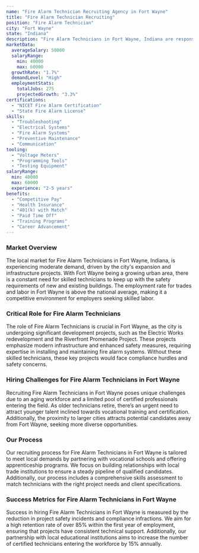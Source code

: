 ```yaml
---
name: "Fire Alarm Technician Recruiting Agency in Fort Wayne"
title: "Fire Alarm Technician Recruiting"
position: "Fire Alarm Technician"
city: "Fort Wayne"
state: "Indiana"
description: "Fire Alarm Technicians in Fort Wayne, Indiana are responsible for installing, maintaining, and repairing fire alarm systems and other related devices."
marketData:
  averageSalary: 50000
  salaryRange:
    min: 40000
    max: 60000
  growthRate: "1.7%"
  demandLevel: "High"
  employmentStats:
    totalJobs: 275
    projectedGrowth: "3.3%"
certifications:
  - "NICET Fire Alarm Certification"
  - "State Fire Alarm License"
skills:
  - "Troubleshooting"
  - "Electrical Systems"
  - "Fire Alarm Systems"
  - "Preventive Maintenance"
  - "Communication"
tooling:
  - "Voltage Meters"
  - "Programming Tools"
  - "Testing Equipment"
salaryRange:
  min: 40000
  max: 60000
  experience: "2-5 years"
benefits:
  - "Competitive Pay"
  - "Health Insurance"
  - "401(k) with Match"
  - "Paid Time Off"
  - "Training Programs"
  - "Career Advancement"
---
```


### Market Overview
The local market for Fire Alarm Technicians in Fort Wayne, Indiana, is experiencing moderate demand, driven by the city's expansion and infrastructure projects. With Fort Wayne being a growing urban area, there is a constant need for skilled technicians to keep up with the safety requirements of new and existing buildings. The employment rate for trades and labor in Fort Wayne is above the national average, making it a competitive environment for employers seeking skilled labor.

### Critical Role for Fire Alarm Technicians
The role of Fire Alarm Technicians is crucial in Fort Wayne, as the city is undergoing significant development projects, such as the Electric Works redevelopment and the Riverfront Promenade Project. These projects emphasize modern infrastructure and enhanced safety measures, requiring expertise in installing and maintaining fire alarm systems. Without these skilled technicians, these key projects would face compliance hurdles and safety concerns.

### Hiring Challenges for Fire Alarm Technicians in Fort Wayne
Recruiting Fire Alarm Technicians in Fort Wayne poses unique challenges due to an aging workforce and a limited pool of certified professionals entering the field. As older technicians retire, there’s an urgent need to attract younger talent inclined towards vocational training and certification. Additionally, the proximity to larger cities attracts potential candidates away from Fort Wayne, seeking more diverse opportunities.

### Our Process
Our recruiting process for Fire Alarm Technicians in Fort Wayne is tailored to meet local demands by partnering with vocational schools and offering apprenticeship programs. We focus on building relationships with local trade institutions to ensure a steady pipeline of qualified candidates. Additionally, our process includes a comprehensive skills assessment to match technicians with the right project needs and client specifications.

### Success Metrics for Fire Alarm Technicians in Fort Wayne
Success in hiring Fire Alarm Technicians in Fort Wayne is measured by the reduction in project safety incidents and compliance infractions. We aim for a high retention rate of over 85% within the first year of employment, ensuring that projects have consistent technical support. Additionally, our partnership with local educational institutions aims to increase the number of certified technicians entering the workforce by 15% annually.